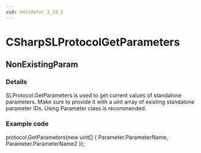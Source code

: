 ```yaml
---
uid: Validator_3_33_2
---
```


# CSharpSLProtocolGetParameters

## NonExistingParam

<!-- Description, Properties, ... sections are auto-generated. -->
<!-- REPLACE ME AUTO-GENERATION -->

### Details

SLProtocol.GetParameters is used to get current values of standalone parameters.
Make sure to provide it with a uint array of existing standalone parameter IDs.
Using Parameter class is recommended.

### Example code

protocol.GetParameters(new uint[] { Parameter.ParameterName, Parameter.ParameterName2 });
